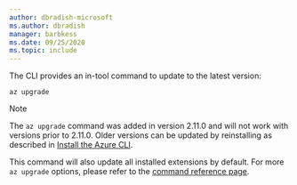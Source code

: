 ```yaml
---
author: dbradish-microsoft
ms.author: dbradish
manager: barbkess
ms.date: 09/25/2020
ms.topic: include
---
```

The CLI provides an in-tool command to update to the latest version:

```azurecli
az upgrade
```

> [!NOTE]
>
> The `az upgrade` command was added in version 2.11.0 and will not work with versions prior to 2.11.0. Older versions can be updated by reinstalling as described in [Install the Azure CLI](../install-azure-cli.md).
>
> This command will also update all installed extensions by default. For more `az upgrade` options, please refer to the [command reference page](../../latest/docs-ref-autogen/reference-index.yml#az_upgrade).